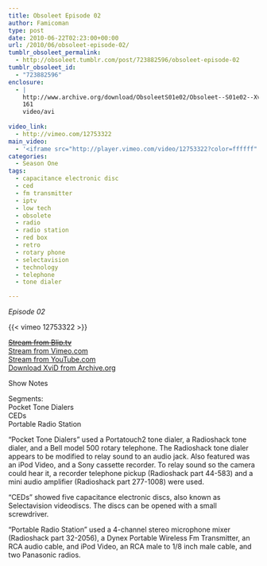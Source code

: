 ```yaml
---
title: Obsoleet Episode 02
author: Famicoman
type: post
date: 2010-06-22T02:23:00+00:00
url: /2010/06/obsoleet-episode-02/
tumblr_obsoleet_permalink:
  - http://obsoleet.tumblr.com/post/723882596/obsoleet-episode-02
tumblr_obsoleet_id:
  - "723882596"
enclosure:
  - |
    http://www.archive.org/download/ObsoleetS01e02/Obsoleet--S01e02--Xvid.avi
    161
    video/avi
    
video_link:
  - http://vimeo.com/12753322
main_video:
  - '<iframe src="http://player.vimeo.com/video/12753322?color=ffffff" width="500" height="331" frameborder="0" webkitAllowFullScreen mozallowfullscreen allowFullScreen></iframe>'
categories:
  - Season One
tags:
  - capacitance electronic disc
  - ced
  - fm transmitter
  - iptv
  - low tech
  - obsolete
  - radio
  - radio station
  - red box
  - retro
  - rotary phone
  - selectavision
  - technology
  - telephone
  - tone dialer

---
```

_Episode 02_  

{{< vimeo 12753322 >}}  

[~~Stream from Blip.tv~~][1]  
[Stream from Vimeo.com][2]  
[Stream from YouTube.com][3]  
[Download XviD from Archive.org][4]

Show Notes

Segments:  
Pocket Tone Dialers  
CEDs  
Portable Radio Station

“Pocket Tone Dialers” used a Portatouch2 tone dialer, a Radioshack tone dialer, and a Bell model 500 rotary telephone. The Radioshack tone dialer appears to be modified to relay sound to an audio jack. Also featured was an iPod Video, and a Sony cassette recorder. To relay sound so the camera could hear it, a recorder telephone pickup (Radioshack part 44-583) and a mini audio amplifier (Radioshack part 277-1008) were used.

“CEDs” showed five capacitance electronic discs, also known as Selectavision videodiscs. The discs can be opened with a small screwdriver.

“Portable Radio Station” used a 4-channel stereo microphone mixer (Radioshack part 32-2056), a Dynex Portable Wireless Fm Transmitter, an RCA audio cable, and iPod Video, an RCA male to 1/8 inch male cable, and two Panasonic radios.

 [1]: http://obsoleet.blip.tv/file/3786905/ "http://obsoleet.blip.tv/file/3786905/"
 [2]: http://vimeo.com/12753322 "Obsoleet s01e02"
 [3]: https://www.youtube.com/watch?v=b4nuD_10VL8
 [4]: http://www.archive.org/download/ObsoleetS01e02/Obsoleet--S01e02--Xvid.avi "Obsoleet s01e02"
